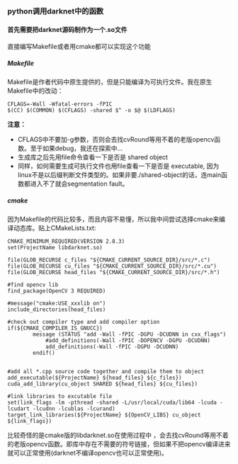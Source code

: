### python调用darknet中的函数
#### 首先需要把darknet源码制作为一个.so文件
直接编写Makefile或者用cmake都可以实现这个功能
##### Makefile
Makefile是作者代码中原生提供的，但是只能编译为可执行文件。我在原生Makefile中的改动：
```
CFLAGS=-Wall -Wfatal-errors -fPIC
$(CC) $(COMMON) $(CFLAGS) -shared $^ -o $@ $(LDFLAGS)
```
**注意：**
- CFLAGS中不要加-g参数，否则会去找cvRound等用不着的老版opencv函数。至于如果debug，我还在探索中...
- 生成库之后先用file命令查看一下是否是 shared object
- 同样，如何需要生成可执行文件也用file查看一下是否是 executable, 因为linux不是以后缀判断文件类型的。如果非要./shared-object的话，连main函数都进入不了就会segmentation fault。
##### cmake
因为Makefile的代码比较多，而且内容不易懂，所以我中间尝试选择cmake来编译动态库。贴上CMakeLists.txt:
```
CMAKE_MINIMUM_REQUIRED(VERSION 2.8.3)
set(ProjectName libdarknet.so)

file(GLOB_RECURSE c_files "${CMAKE_CURRENT_SOURCE_DIR}/src/*.c")
file(GLOB_RECURSE cu_files "${CMAKE_CURRENT_SOURCE_DIR}/src/*.cu")
file(GLOB_RECURSE head_files "${CMAKE_CURRENT_SOURCE_DIR}/src/*.h")

#find opencv lib
find_package(OpenCV 3 REQUIRED)

#message("cmake:USE_xxxlib on")
include_directories(head_files)
        
#check out compiler type and add compiler option
if(${CMAKE_COMPILER_IS_GNUCC})
        message (STATUS "add -Wall -fPIC -DGPU -DCUDNN in cxx_flags")
	        #add_definitions(-Wall -fPIC -DOPENCV -DGPU -DCUDNN)
            add_definitions(-Wall -fPIC -DGPU -DCUDNN)
        endif()


#add all *.cpp source code together and compile them to object
add_executable(${ProjectName} ${head_files} ${c_files}) 
cuda_add_library(cu_object SHARED ${head_files} ${cu_files}) 

#link libraries to excutable file
set(link_flags -lm -pthread -shared -L/usr/local/cuda/lib64 -lcuda -lcudart -lcudnn -lcublas -lcurand)
target_link_libraries(${ProjectName} ${OpenCV_LIBS} cu_object ${link_flags})
```
比较奇怪的是cmake版的libdarknet.so在使用过程中 ，会去找cvRound等用不着的老版opencv函数。即库中存在不需要的符号链接，但如果不把opencv编译进来就可以正常使用(darknet不编译opencv也可以正常使用)。
